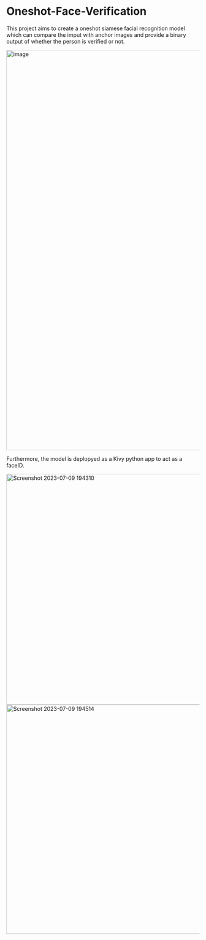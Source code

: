 # Oneshot-Face-Verification

This project aims to create a oneshot siamese facial recognition model which can compare the imput with anchor images and provide a binary output of whether the person is verified or not.

<img width="1042" alt="image" src="https://github.com/PiyushKanungo/Oneshot-Face-Verification/assets/62598564/0e2d9a71-fe86-4676-9cb9-4484a8186fb0">

Furthermore, the model is deplopyed as a Kivy python app to act as a faceID.


<img width="601" alt="Screenshot 2023-07-09 194310" src="https://github.com/PiyushKanungo/Oneshot-Face-Verification/assets/62598564/c8642ffe-ec6a-43ad-b66c-6d479d6d3ecd">
<img width="597" alt="Screenshot 2023-07-09 194514" src="https://github.com/PiyushKanungo/Oneshot-Face-Verification/assets/62598564/e718cc0d-ed7e-45d7-bd9f-c52589422425">



  
